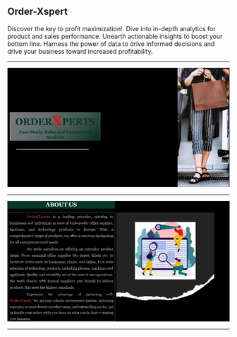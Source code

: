 ## Order-Xspert
Discover the key to profit maximization!. Dive into in-depth analytics for product and sales performance. Unearth actionable insights to boost your bottom line. Harness the power of data to drive informed decisions and drive your business toward increased profitability.

<hr>

![My Image](file/pic1.png)

<hr>

![My Image](file/pic2.png)

<hr>

<br>

<br>
